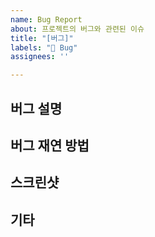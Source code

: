 ```yaml
---
name: Bug Report
about: 프로젝트의 버그와 관련된 이슈
title: "[버그]"
labels: "🔧 Bug"
assignees: ''

---
```


## 버그 설명

## 버그 재연 방법

## 스크린샷

## 기타
